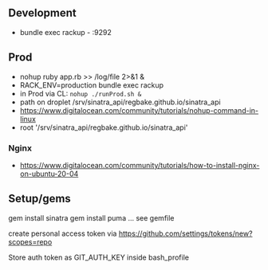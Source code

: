 ## Development
* bundle exec rackup - :9292

## Prod
* nohup ruby app.rb >> /log/file 2>&1 &
* RACK_ENV=production bundle exec rackup
* in Prod via CL: `nohup ./runProd.sh &`
* path on droplet /srv/sinatra_api/regbake.github.io/sinatra_api
* https://www.digitalocean.com/community/tutorials/nohup-command-in-linux
* root '/srv/sinatra_api/regbake.github.io/sinatra_api'

### Nginx
* https://www.digitalocean.com/community/tutorials/how-to-install-nginx-on-ubuntu-20-04


## Setup/gems
gem install sinatra
gem install puma
...
see gemfile

create personal access token via https://github.com/settings/tokens/new?scopes=repo

Store auth token as GIT_AUTH_KEY inside bash_profile


